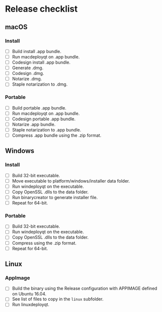 # Release checklist

## macOS

### Install
- [ ] Build install .app bundle.
- [ ] Run macdeployqt on .app bundle.
- [ ] Codesign install .app bundle.
- [ ] Generate .dmg.
- [ ] Codesign .dmg.
- [ ] Notarize .dmg.
- [ ] Staple notarization to .dmg.

### Portable
- [ ] Build portable .app bundle.
- [ ] Run macdeployqt on .app bundle.
- [ ] Codesign portable .app bundle.
- [ ] Notarize .app bundle.
- [ ] Staple notarization to .app bundle.
- [ ] Compress .app bundle using the .zip format.

## Windows

### Install
- [ ] Build 32-bit executable.
- [ ] Move executable to platform/windows/installer data folder.
- [ ] Run windeployqt on the executable.
- [ ] Copy OpenSSL .dlls to the data folder.
- [ ] Run binarycreator to generate installer file.
- [ ] Repeat for 64-bit.

### Portable
- [ ] Build 32-bit executable.
- [ ] Run windeployqt on the executable.
- [ ] Copy OpenSSL .dlls to the data folder.
- [ ] Compress using the .zip format.
- [ ] Repeat for 64-bit.

## Linux

### AppImage
- [ ] Build the binary using the Release configuration with APPIMAGE defined on Ubuntu 16.04.
- [ ] See list of files to copy in the `linux` subfolder.
- [ ] Run linuxdeployqt.
